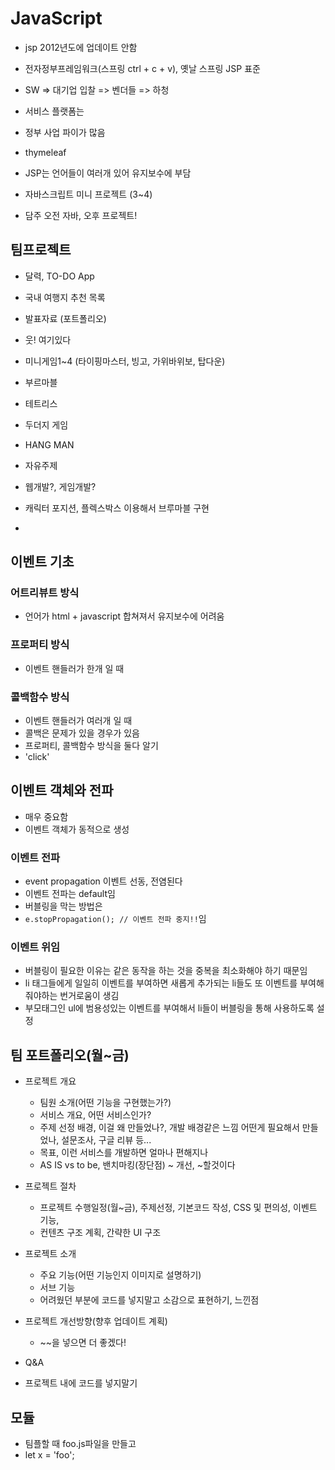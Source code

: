 # JavaScript
- jsp 2012년도에 업데이트 안함
- 전자정부프레임워크(스프링 ctrl + c + v), 옛날 스프링 JSP 표준
- SW => 대기업 입찰 => 벤더들 => 하청
- 서비스 플랫폼는 
- 정부 사업 파이가 많음
- thymeleaf
- JSP는 언어들이 여러개 있어 유지보수에 부담
- 자바스크립트 미니 프로젝트 (3~4)

- 담주 오전 자바, 오후 프로젝트!


## 팀프로젝트
- 달력, TO-DO App
- 국내 여행지 추천 목록
- 발표자료 (포트폴리오)
- 웃! 여기있다
- 미니게임1~4 (타이핑마스터, 빙고, 가위바위보, 탑다운)
- 부르마블
- 테트리스
- 두더지 게임
- HANG MAN
- 자유주제

- 웹개발?, 게임개발?
- 캐릭터 포지션, 플렉스박스 이용해서 브루마블 구현
- 
## 이벤트 기초

### 어트리뷰트 방식
- 언어가 html + javascript 합쳐져서 유지보수에 어려움
### 프로퍼티 방식
- 이벤트 핸들러가 한개 일 때
### 콜백함수 방식
- 이벤트 핸들러가 여러개 일 때
- 콜백은 문제가 있을 경우가 있음
- 프로퍼티, 콜백함수 방식을 둘다 알기
- 'click'

## 이벤트 객체와 전파
- 매우 중요함
- 이벤트 객체가 동적으로 생성
### 이벤트 전파
- event propagation 이벤트 선동, 전염된다
- 이벤트 전파는 default임
- 버블링을 막는 방법은
- `e.stopPropagation(); // 이벤트 전파 중지!!`임
### 이벤트 위임
- 버블링이 필요한 이유는 같은 동작을 하는 것을 중복을 최소화해야 하기 때문임
- li 태그들에게 일일히 이벤트를 부여하면 새롭게 추가되는 li들도 또 이벤트를 부여해줘야하는 번거로움이 생김
- 부모태그인 ul에 범용성있는 이벤트를 부여해서 li들이 버블링을 통해 사용하도록 설정


## 팀 포트폴리오(월~금)
- 프로젝트 개요
  - 팀원 소개(어떤 기능을 구현했는가?)
  - 서비스 개요, 어떤 서비스인가?
  - 주제 선정 배경, 이걸 왜 만들었나?, 개발 배경같은 느낌 어떤게 필요해서 만들었나, 설문조사, 구글 리뷰 등...
  - 목표, 이런 서비스를 개발하면 얼마나 편해지나 
  - AS IS vs to be, 밴치마킹(장단점) ~ 개선, ~할것이다
- 프로젝트 절차
  - 프로젝트 수행일정(월~금), 주제선정, 기본코드 작성, CSS 및 편의성, 이벤트 기능, 
  - 컨텐츠 구조 계획, 간략한 UI 구조
- 프로젝트 소개
  - 주요 기능(어떤 기능인지 이미지로 설명하기)
  - 서브 기능
  - 어려웠던 부분에 코드를 넣지말고 소감으로 표현하기, 느낀점
- 프로젝트 개선방향(향후 업데이트 계획)
  - ~~을 넣으면 더 좋겠다! 
- Q&A

- 프로젝트 내에 코드를 넣지말기

## 모듈
- 팀플할 때 foo.js파일을 만들고
- let x = 'foo';